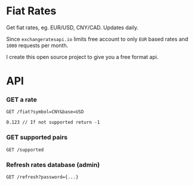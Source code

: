 # Fiat Rates
Get fiat rates, eg. EUR/USD, CNY/CAD. Updates daily.

Since `exchangeratesapi.io` limits free account to only `EUR` based rates and `1000` requests per month.

I create this open source project to give you a free format api.

# API

### GET a rate
```
GET /fiat?symbol=CNY&base=USD

0.123 // If not supported return -1

```

### GET supported pairs

```
GET /supported
```

### Refresh rates database (admin)

```
GET /refresh?password={...}
```